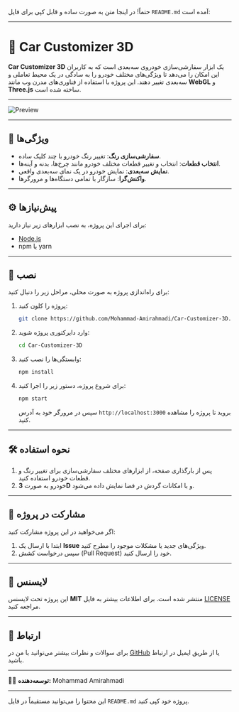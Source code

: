 حتماً! در اینجا متن به صورت ساده و قابل کپی برای فایل `README.md` آمده است:

---

# 🚗 Car Customizer 3D

**Car Customizer 3D** یک ابزار سفارشی‌سازی خودروی سه‌بعدی است که به کاربران این امکان را می‌دهد تا ویژگی‌های مختلف خودرو را به سادگی در یک محیط تعاملی و سه‌بعدی تغییر دهند. این پروژه با استفاده از فناوری‌های مدرن وب مانند **WebGL** و **Three.js** ساخته شده است.

---

![Preview](preview.gif)

---

## 🔧 ویژگی‌ها

* **سفارشی‌سازی رنگ**: تغییر رنگ خودرو با چند کلیک ساده.
* **انتخاب قطعات**: انتخاب و تغییر قطعات مختلف خودرو مانند چرخ‌ها، بدنه و آینه‌ها.
* **نمایش سه‌بعدی**: نمایش خودرو در یک نمای سه‌بعدی واقعی.
* **واکنش‌گرا**: سازگار با تمامی دستگاه‌ها و مرورگرها.

---

## ⚙️ پیش‌نیازها

برای اجرای این پروژه، به نصب ابزارهای زیر نیاز دارید:

* [Node.js](https://nodejs.org/)
* npm یا yarn

---

## 🚀 نصب

برای راه‌اندازی پروژه به صورت محلی، مراحل زیر را دنبال کنید:

1. پروژه را کلون کنید:

   ```bash
   git clone https://github.com/Mohammad-Amirahmadi/Car-Customizer-3D.git
   ```

2. وارد دایرکتوری پروژه شوید:

   ```bash
   cd Car-Customizer-3D
   ```

3. وابستگی‌ها را نصب کنید:

   ```bash
   npm install
   ```

4. برای شروع پروژه، دستور زیر را اجرا کنید:

   ```bash
   npm start
   ```

   سپس در مرورگر خود به آدرس `http://localhost:3000` بروید تا پروژه را مشاهده کنید.

---

## 🛠️ نحوه استفاده

1. پس از بارگذاری صفحه، از ابزارهای مختلف سفارشی‌سازی برای تغییر رنگ و قطعات خودرو استفاده کنید.
2. خودرو به صورت **3D** و با امکانات گردش در فضا نمایش داده می‌شود.

---

## 🤝 مشارکت در پروژه

اگر می‌خواهید در این پروژه مشارکت کنید:

1. ابتدا با ارسال یک **Issue** ویژگی‌های جدید یا مشکلات موجود را مطرح کنید.
2. سپس درخواست کشش (Pull Request) خود را ارسال کنید.

---

## 📜 لایسنس

این پروژه تحت لایسنس **MIT** منتشر شده است. برای اطلاعات بیشتر به فایل [LICENSE](LICENSE) مراجعه کنید.

---

## 💬 ارتباط

برای سوالات و نظرات بیشتر می‌توانید با من در [GitHub](https://github.com/Mohammad-Amirahmadi) یا از طریق ایمیل در ارتباط باشید.

---

👨‍💻 **توسعه‌دهنده:** Mohammad Amirahmadi

---

این محتوا را می‌توانید مستقیماً در فایل `README.md` پروژه خود کپی کنید.
